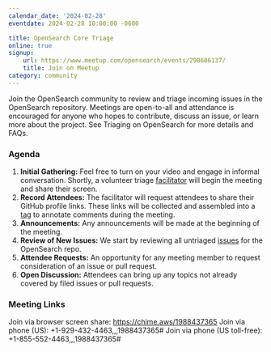 ```yaml
---
calendar_date: '2024-02-28'
eventdate: 2024-02-28 10:00:00 -0600

title: OpenSearch Core Triage
online: true
signup:
    url: https://www.meetup.com/opensearch/events/298606137/
    title: Join on Meetup
category: community
---
```


Join the OpenSearch community to review and triage incoming issues in the OpenSearch repository. Meetings are open-to-all and attendance is encouraged for anyone who hopes to contribute, discuss an issue, or learn more about the project. See Triaging on OpenSearch for more details and FAQs.

### Agenda

1. **Initial Gathering:** Feel free to turn on your video and engage in informal conversation. Shortly, a volunteer triage [facilitator](#what-is-the-role-of-the-facilitator) will begin the meeting and share their screen.
2. **Record Attendees:** The facilitator will request attendees to share their GitHub profile links. These links will be collected and assembled into a [tag](#how-do-triage-facilitator-tag-comments-during-the-triage-meeting) to annotate comments during the meeting.
3. **Announcements:** Any announcements will be made at the beginning of the meeting.
4. **Review of New Issues:** We start by reviewing all untriaged [issues](https://github.com/search?q=label%3Auntriaged+is%3Aopen++repo%3Aopensearch-project%2FOpenSearch+&type=issues&ref=advsearch&s=created&o=desc) for the OpenSearch repo.
5. **Attendee Requests:** An opportunity for any meeting member to request consideration of an issue or pull request.
6. **Open Discussion:** Attendees can bring up any topics not already covered by filed issues or pull requests.

### Meeting Links

Join via browser screen share: https://chime.aws/1988437365
Join via phone (US): +1-929-432-4463,,,1988437365#
Join via phone (US toll-free): +1-855-552-4463,,,1988437365#
